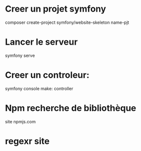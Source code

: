 # Creer un projet symfony
composer create-project symfony/website-skeleton name-pjt

# Lancer le serveur
symfony serve

# Creer un controleur:
symfony console make: controller

# Npm recherche de bibliothèque
site npmjs.com

# regexr site